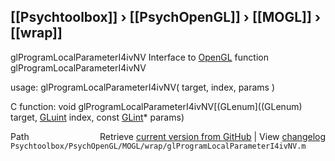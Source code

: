 ## [[Psychtoolbox]] &#8250; [[PsychOpenGL]] &#8250; [[MOGL]] &#8250; [[wrap]]

glProgramLocalParameterI4ivNV  Interface to [OpenGL](OpenGL) function glProgramLocalParameterI4ivNV  
  
usage:  glProgramLocalParameterI4ivNV( target, index, params )  
  
C function:  void glProgramLocalParameterI4ivNV[(GLenum]((GLenum) target, [GLuint](GLuint) index, const [GLint](GLint)\* params)  




<div class="code_header" style="text-align:right;">
  <span style="float:left;">Path&nbsp;&nbsp;</span> <span class="counter">Retrieve <a href=
  "https://raw.github.com/Psychtoolbox-3/Psychtoolbox-3/beta/Psychtoolbox/PsychOpenGL/MOGL/wrap/glProgramLocalParameterI4ivNV.m">current version from GitHub</a> | View <a href=
  "https://github.com/Psychtoolbox-3/Psychtoolbox-3/commits/beta/Psychtoolbox/PsychOpenGL/MOGL/wrap/glProgramLocalParameterI4ivNV.m">changelog</a></span>
</div>
<div class="code">
  <code>Psychtoolbox/PsychOpenGL/MOGL/wrap/glProgramLocalParameterI4ivNV.m</code>
</div>

